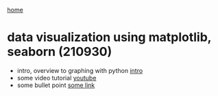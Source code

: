 [home](https://nils-holmberg.github.io/sfac-py/)

# data visualization using matplotlib, seaborn (210930)

- intro, overview to graphing with python [intro](graphs.ipynb)
- some video tutorial [youtube](https://www.youtube.com/watch?v=6GUZXDef2U0)
- some bullet point [some link](some.html)


